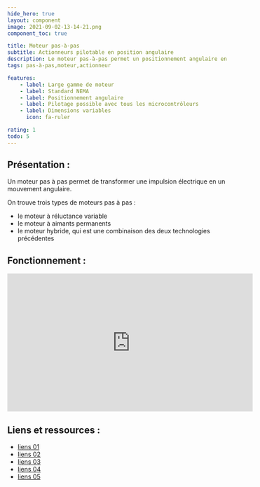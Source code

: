 ```yaml
---
hide_hero: true
layout: component
image: 2021-09-02-13-14-21.png
component_toc: true

title: Moteur pas-à-pas
subtitle: Actionneurs pilotable en position angulaire
description: Le moteur pas-à-pas permet un positionnement angulaire en "pas". Chaque moteur a un nombre de pas par tour. Ces moteurs sont très utilisés dans le cadre d'un positionnement précis d'une sortie avec peu de composants externes requis. Il es beaucoup utilisé dans les machines outils, les imprimantes 3D, etc...
tags: pas-à-pas,moteur,actionneur

features:
    - label: Large gamme de moteur
    - label: Standard NEMA
    - label: Positionnement angulaire
    - label: Pilotage possible avec tous les microcontrôleurs
    - label: Dimensions variables
      icon: fa-ruler

rating: 1
todo: 5
---
```


## Présentation :

Un moteur pas à pas permet de transformer une impulsion électrique en un mouvement angulaire.

On trouve trois types de moteurs pas à pas :
- le moteur à réluctance variable
- le moteur à aimants permanents
- le moteur hybride, qui est une combinaison des deux technologies précédentes

## Fonctionnement :

<iframe width="560" height="315" src="https://www.youtube.com/embed/eyqwLiowZiU" title="YouTube video player" frameborder="0" allow="accelerometer; autoplay; clipboard-write; encrypted-media; gyroscope; picture-in-picture" allowfullscreen></iframe>

## Liens et ressources :

- [liens 01]()
- [liens 02]()
- [liens 03]()
- [liens 04]()
- [liens 05]()